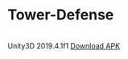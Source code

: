 # Tower-Defense
<br>Unity3D 2019.4.1f1
[Download APK](https://github.com/emirbeyhatun/Tower-Defense/releases/latest)
